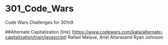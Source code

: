 # 301_Code_Wars
Code Wars Challenges for 301n9

##Alternate Capitalization
[link] (https://www.codewars.com/kata/alternate-capitalization/train/javascript)
Rafael Malave, Ariel Altarasand Ryan Johnson